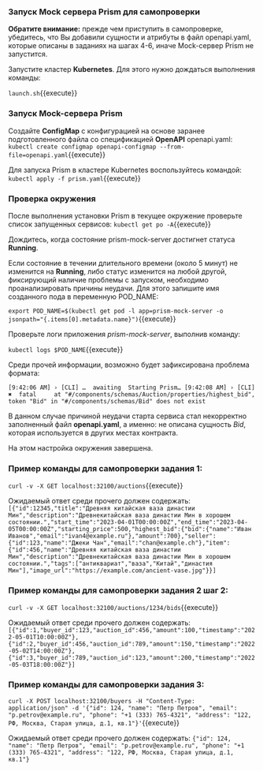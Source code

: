 ### Запуск Mock сервера Prism для самопроверки
**Обратите внимание:** прежде чем приступить в самопроверке, убедитесь, что Вы добавили сущности и атрибуты в файл openapi.yaml, которые описаны в заданиях на шагах 4-6, иначе Mock-сервер Prism не запустится.

Запустите кластер **Kubernetes**. Для этого нужно дождаться выполнения команды:

`launch.sh`{{execute}}

### Запуск Mock-сервера Prism

Создайте **ConfigMap** с конфигурацией на основе заранее подготовленного файла со спецификацией **OpenAPI** openapi.yaml:
`kubectl create configmap openapi-configmap --from-file=openapi.yaml`{{execute}}

Для запуска Prism в кластере Kubernetes воспользуйтесь командой:  
`kubectl apply -f prism.yaml`{{execute}}


### Проверка окружения
После выполнения установки Prism в текущее окружение проверьте список запущенных сервисов:
`kubectl get po -A`{{execute}}

Дождитесь, когда состояние prism-mock-server достигнет статуса **Running**.

Если состояние в течении длительного времени (около 5 минут) не изменится на **Running**, либо статус изменится на любой другой, фиксирующий наличие проблемы с запуском, необходимо проанализировать причины неудачи.
Для этого запишите имя созданного пода в переменную POD_NAME:

`export POD_NAME=$(kubectl get pod -l app=prism-mock-server -o jsonpath="{.items[0].metadata.name}")`{{execute}}  

Проверьте логи приложения *prism-mock-server*, выполнив команду:

`kubectl logs $POD_NAME`{{execute}}

Среди прочей информации, возможно будет зафиксирована проблема формата:

`[9:42:06 AM] › [CLI] …  awaiting  Starting Prism…
[9:42:08 AM] › [CLI] ✖  fatal     at "#/components/schemas/Auction/properties/highest_bid", token "Bid" in "#/components/schemas/Bid" does not exist`

В данном случае причиной неудачи старта сервиса стал некорректно заполненный файл **openapi.yaml**, а именно: не описана сущность *Bid*, которая используется в других местах контракта.

На этом настройка окружения завершена.

### Пример команды для самопроверки задания 1:
`curl -v -X GET localhost:32100/auctions`{{execute}}

Ожидаемый ответ среди прочего должен содержать:
`[{"id":12345,"title":"Древняя китайская ваза династии Мин","description":"Древнекитайская ваза династии Мин в хорошем состоянии.","start_time":"2023-04-01T00:00:00Z","end_time":"2023-04-05T00:00:00Z","starting_price":500,"highest_bid":{"bid":{"name":"Иван Иванов","email":"ivan4@example.ru"},"amount":700},"seller":{"id":123,"name":"Джеки Чан","email":"chan@example.ch"},"item":{"id":456,"name":"Древняя китайская ваза династии Мин","description":"Древнекитайская ваза династии Мин в хорошем состоянии.","tags":["антиквариат","ваза","Китай","династия Мин"],"image_url":"https://example.com/ancient-vase.jpg"}}]`

### Пример команды для самопроверки задания 2 шаг 2:
`curl -v -X GET localhost:32100/auctions/1234/bids`{{execute}}

Ожидаемый ответ среди прочего должен содержать:
`[{"id":1,"buyer_id":123,"auction_id":456,"amount":100,"timestamp":"2022-05-01T10:00:00Z"},{"id":2,"buyer_id":456,"auction_id":789,"amount":150,"timestamp":"2022-05-02T14:00:00Z"},{"id":3,"buyer_id":789,"auction_id":123,"amount":200,"timestamp":"2022-05-03T18:00:00Z"}]`

### Пример команды для самопроверки задания 3:
`curl -X POST localhost:32100/buyers -H "Content-Type: application/json" -d '{"id": 124, "name": "Петр Петров", "email": "p.petrov@example.ru", "phone": "+1 (333) 765-4321", "address": "122, РФ, Москва, Старая улица, д.1, кв.1"}'`{{execute}}

Ожидаемый ответ среди прочего должен содержать:
`{"id": 124, "name": "Петр Петров", "email": "p.petrov@example.ru", "phone": "+1 (333) 765-4321", "address": "122, РФ, Москва, Старая улица, д.1, кв.1"}`

